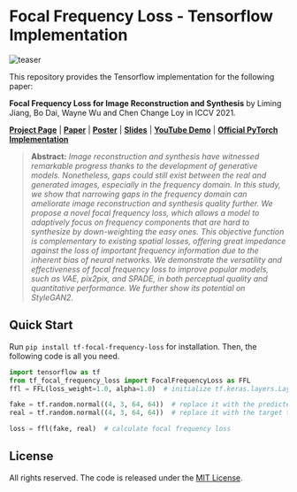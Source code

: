 # Focal Frequency Loss - Tensorflow Implementation

![teaser](https://raw.githubusercontent.com/EndlessSora/focal-frequency-loss/master/resources/teaser.jpg)

This repository provides the Tensorflow implementation for the following paper:

**Focal Frequency Loss for Image Reconstruction and Synthesis** by Liming Jiang, Bo Dai, Wayne Wu and Chen Change Loy 
in ICCV 2021.

[**Project Page**](https://www.mmlab-ntu.com/project/ffl/index.html) | [**Paper**](https://arxiv.org/abs/2012.12821) | [**Poster**](https://liming-jiang.com/projects/FFL/resources/poster.pdf) | [**Slides**](https://liming-jiang.com/projects/FFL/resources/slides.pdf) | [**YouTube Demo**](https://www.youtube.com/watch?v=RNTnDtKvcpc) | [**Official PyTorch Implementation**](https://github.com/EndlessSora/focal-frequency-loss)

> **Abstract:** *Image reconstruction and synthesis have witnessed remarkable progress thanks to the development of generative models. Nonetheless, gaps could still exist between the real and generated images, especially in the frequency domain. In this study, we show that narrowing gaps in the frequency domain can ameliorate image reconstruction and synthesis quality further. We propose a novel focal frequency loss, which allows a model to adaptively focus on frequency components that are hard to synthesize by down-weighting the easy ones. This objective function is complementary to existing spatial losses, offering great impedance against the loss of important frequency information due to the inherent bias of neural networks. We demonstrate the versatility and effectiveness of focal frequency loss to improve popular models, such as VAE, pix2pix, and SPADE, in both perceptual quality and quantitative performance. We further show its potential on StyleGAN2.*


## Quick Start

Run `pip install tf-focal-frequency-loss` for installation. Then, the following code is all you need.

```python
import tensorflow as tf
from tf_focal_frequency_loss import FocalFrequencyLoss as FFL
ffl = FFL(loss_weight=1.0, alpha=1.0)  # initialize tf.keras.layers.Layer class

fake = tf.random.normal((4, 3, 64, 64))  # replace it with the predicted tensor of shape (N, C, H, W)
real = tf.random.normal((4, 3, 64, 64))  # replace it with the target tensor of shape (N, C, H, W)

loss = ffl(fake, real)  # calculate focal frequency loss
```


## License

All rights reserved. The code is released under the [MIT License](https://github.com/ZohebAbai/tf-focal-frequency-loss/blob/main/LICENSE).
